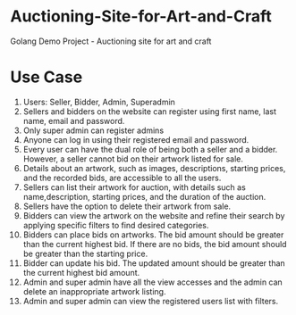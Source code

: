 # Auctioning-Site-for-Art-and-Craft

Golang Demo Project - Auctioning site for art and craft

# Use Case

1. Users: Seller, Bidder, Admin, Superadmin
2. Sellers and bidders on the website can register using first name, last name, email and password.
3. Only super admin can register admins
4. Anyone can log in using their registered email and password.
5. Every user can have the dual role of being both a seller and a bidder. However, a seller cannot bid on their artwork listed for sale.
6. Details about an artwork, such as images, descriptions, starting prices, and the recorded bids, are accessible to all the users.
7. Sellers can list their artwork for auction, with details such as name,description, starting prices, and the duration of the auction.
8. Sellers have the option to delete their artwork from sale.
9. Bidders can view the artwork on the website and refine their search by applying specific filters to find desired categories.
10. Bidders can place bids on artworks. The bid amount should be greater than the current highest bid. If there are no bids, the bid amount should be greater than the starting price.
11. Bidder can update his bid. The updated amount should be greater than the current highest bid amount.
12. Admin and super admin have all the view accesses and the admin can delete an inappropriate artwork listing.
13. Admin and super admin can view the registered users list with filters.
